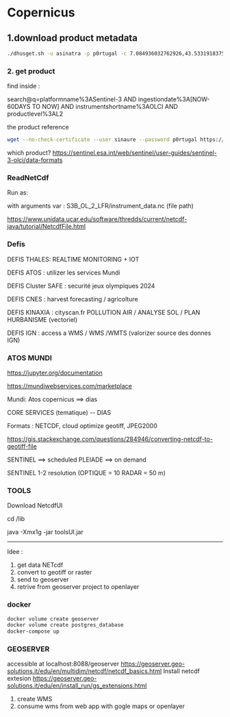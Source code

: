 # Copernicus



## 1.download product metadata 



```bash
./dhusget.sh -u asinatra -p p0rtugal -c 7.084936032762926,43.53319183759211:7.02391041325609,43.509168148747605 -F 'platformname:Sentinel-3 AND producttype:OL_2_WRR'  -t 48
```

### 2. get product

find inside :

search@q=platformname%3ASentinel-3 AND ingestiondate%3A[NOW-60DAYS TO NOW] AND instrumentshortname%3AOLCI AND productlevel%3AL2

the product reference

```bash
wget --no-check-certificate --user sinaure --password p0rtugal https://scihub.copernicus.eu/dhus/odata/v1/Products('5b03a273-e7a0-44b3-92b4-228673a8838e')/$value

```

which product?
https://sentinel.esa.int/web/sentinel/user-guides/sentinel-3-olci/data-formats

### ReadNetCdf

Run as: 

with arguments var :   S3B_OL_2_LFR/instrument_data.nc  (file path)

https://www.unidata.ucar.edu/software/thredds/current/netcdf-java/tutorial/NetcdfFile.html



### Defis

DEFIS THALES: REALTIME MONITORING + IOT

DEFIS ATOS : utilizer les services Mundi

DEFIS Cluster SAFE : securité jeux olympiques 2024

DEFIS CNES : harvest forecasting / agricolture

DEFIS KINAXIA : cityscan.fr  POLLUTION AIR / ANALYSE SOL / PLAN HURBANISME (vectoriel)

DEFIS IGN : access a WMS / WMS /WMTS   (valorizer source des donnes IGN)



### ATOS MUNDI

https://jupyter.org/documentation

https://mundiwebservices.com/marketplace 

Mundi: Atos copernicus ==> dias

CORE SERVICES (tematique) -- DIAS 

Formats : NETCDF, cloud optimize geotiff, JPEG2000





https://gis.stackexchange.com/questions/284946/converting-netcdf-to-geotiff-file

SENTINEL ==> scheduled   PLEIADE ==> on demand

SENTINEL 1-2 resolution (OPTIQUE = 10 RADAR = 50 m)



### TOOLS

Download NetcdfUI

cd /lib

java -Xmx1g -jar toolsUI.jar

-----------------





Idee : 

1. get data NETcdf
2. convert to geotiff or raster
3. send to geoserver
4. retrive from geoserver project to openlayer 

### docker

```bash
docker volume create geoserver 
docker volume create postgres_database
docker-compose up

```

### GEOSERVER

accessible at localhost:8088/geoserver
https://geoserver.geo-solutions.it/edu/en/multidim/netcdf/netcdf_basics.html
Install netcdf extesion
https://geoserver.geo-solutions.it/edu/en/install_run/gs_extensions.html

1. create WMS
2. consume wms from web app with gogle maps or openlayer